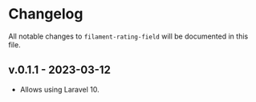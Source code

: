 # Changelog

All notable changes to `filament-rating-field` will be documented in this file.

## v.0.1.1 - 2023-03-12

- Allows using Laravel 10.
